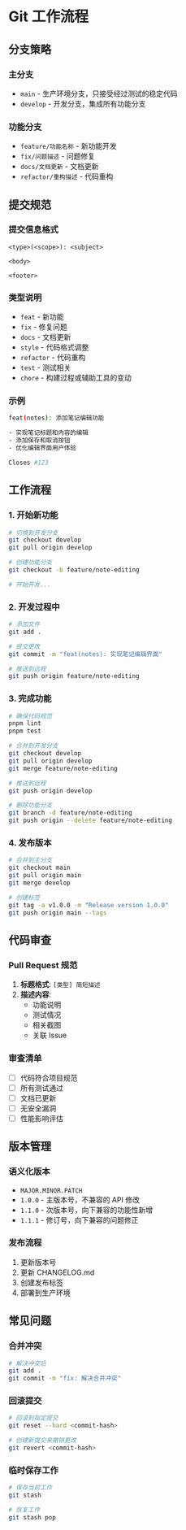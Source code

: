 # Git 工作流程

## 分支策略

### 主分支
- `main` - 生产环境分支，只接受经过测试的稳定代码
- `develop` - 开发分支，集成所有功能分支

### 功能分支
- `feature/功能名称` - 新功能开发
- `fix/问题描述` - 问题修复
- `docs/文档更新` - 文档更新
- `refactor/重构描述` - 代码重构

## 提交规范

### 提交信息格式
```
<type>(<scope>): <subject>

<body>

<footer>
```

### 类型说明
- `feat` - 新功能
- `fix` - 修复问题
- `docs` - 文档更新
- `style` - 代码格式调整
- `refactor` - 代码重构
- `test` - 测试相关
- `chore` - 构建过程或辅助工具的变动

### 示例
```bash
feat(notes): 添加笔记编辑功能

- 实现笔记标题和内容的编辑
- 添加保存和取消按钮
- 优化编辑界面用户体验

Closes #123
```

## 工作流程

### 1. 开始新功能
```bash
# 切换到开发分支
git checkout develop
git pull origin develop

# 创建功能分支
git checkout -b feature/note-editing

# 开始开发...
```

### 2. 开发过程中
```bash
# 添加文件
git add .

# 提交更改
git commit -m "feat(notes): 实现笔记编辑界面"

# 推送到远程
git push origin feature/note-editing
```

### 3. 完成功能
```bash
# 确保代码规范
pnpm lint
pnpm test

# 合并到开发分支
git checkout develop
git pull origin develop
git merge feature/note-editing

# 推送到远程
git push origin develop

# 删除功能分支
git branch -d feature/note-editing
git push origin --delete feature/note-editing
```

### 4. 发布版本
```bash
# 合并到主分支
git checkout main
git pull origin main
git merge develop

# 创建标签
git tag -a v1.0.0 -m "Release version 1.0.0"
git push origin main --tags
```

## 代码审查

### Pull Request 规范
1. **标题格式**: `[类型] 简短描述`
2. **描述内容**:
   - 功能说明
   - 测试情况
   - 相关截图
   - 关联 Issue

### 审查清单
- [ ] 代码符合项目规范
- [ ] 所有测试通过
- [ ] 文档已更新
- [ ] 无安全漏洞
- [ ] 性能影响评估

## 版本管理

### 语义化版本
- `MAJOR.MINOR.PATCH`
- `1.0.0` - 主版本号，不兼容的 API 修改
- `1.1.0` - 次版本号，向下兼容的功能性新增
- `1.1.1` - 修订号，向下兼容的问题修正

### 发布流程
1. 更新版本号
2. 更新 CHANGELOG.md
3. 创建发布标签
4. 部署到生产环境

## 常见问题

### 合并冲突
```bash
# 解决冲突后
git add .
git commit -m "fix: 解决合并冲突"
```

### 回滚提交
```bash
# 回滚到指定提交
git reset --hard <commit-hash>

# 创建新提交来撤销更改
git revert <commit-hash>
```

### 临时保存工作
```bash
# 保存当前工作
git stash

# 恢复工作
git stash pop
``` 